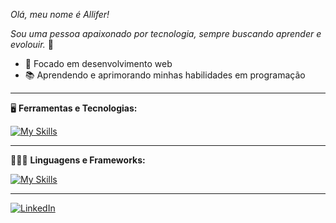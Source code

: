 *Olá, meu nome é Allifer!*

*Sou uma pessoa apaixonado por tecnologia, sempre buscando aprender e evolouir.* 🚀

- 🎯 Focado em desenvolvimento web
- 📚 Aprendendo e aprimorando minhas habilidades em programação  

---

🖥️ **Ferramentas e Tecnologias:**

[![My Skills](https://skillicons.dev/icons?i=windows,git,github,vscode,mysql)](https://skillicons.dev)

---

🧑🏻‍💻 **Linguagens e Frameworks:**

[![My Skills](https://skillicons.dev/icons?i=html,css,bootstrap,js,php,cs)](https://skillicons.dev)

---

[![LinkedIn](https://img.shields.io/badge/-LinkedIn-blue?style=flat&logo=Linkedin&logoColor=white)](https://www.linkedin.com/in/allifer-lopes-37827a34a)

